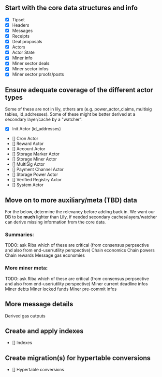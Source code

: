 ## Start with the core data structures and info
- [x] Tipset
- [x] Headers
- [x] Messages
- [x] Receipts
- [x] Deal proposals
- [x] Actors
- [x] Actor State
- [x] Miner info
- [x] Miner sector deals
- [x] Miner sector infos
- [x] Miner sector proofs/posts

## Ensure adequate coverage of the different actor types
Some of these are not in lily, others are (e.g. power_actor_claims, multisig tables, id_addresses).
Some of these might be better derived at a secondary layer/cache by a "watcher".
- [x] Init Actor (id_addresses)
- [] Cron Actor
- [] Reward Actor
- [] Account Actor
- [] Storage Marker Actor
- [] Storage Miner Actor
- [] MultiSig Actor
- [] Payment Channel Actor
- [] Storage Power Actor
- [] Verified Registry Actor
- [] System Actor

## Move on to more auxiliary/meta (TBD) data
For the below, determine the relevancy before adding back in. We want our DB to be **much** lighter than Lily, if needed
secondary caches/layers/watcher can derive missing information from the core data.

### Summaries:
TODO: ask Riba which of these are critical (from consensus perpsective and also from end-user/utility perspective)
Chain economics
Chain powers
Chain rewards
Message gas economies

### More miner meta:
TODO: ask Riba which of these are critical (from consensus perpsective and also from end-user/utility perspective)
Miner current deadline infos
Miner debts
Miner locked funds
Miner pre-commit infos

## More message details
Derived gas outputs

## Create and apply indexes
- [] Indexes

## Create migration(s) for hypertable conversions
- [] Hypertable conversions
